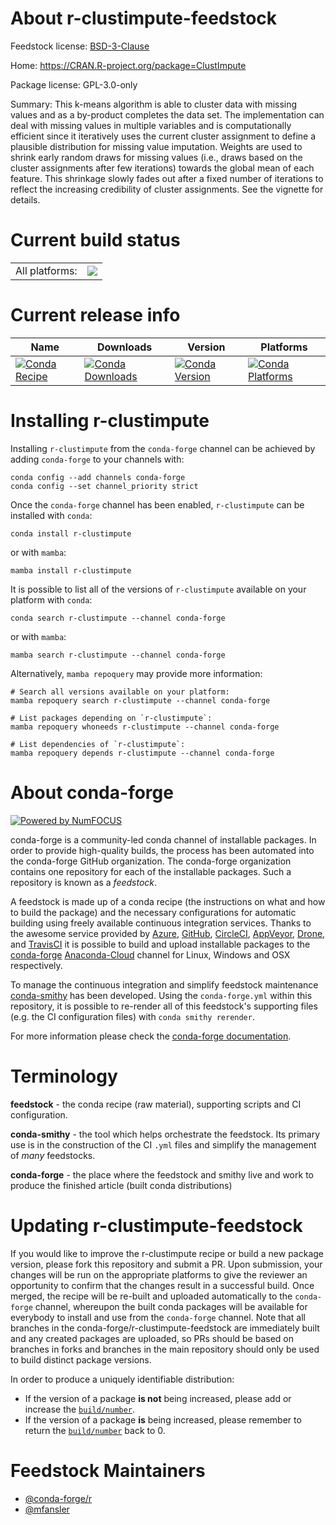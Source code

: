 About r-clustimpute-feedstock
=============================

Feedstock license: [BSD-3-Clause](https://github.com/conda-forge/r-clustimpute-feedstock/blob/main/LICENSE.txt)

Home: https://CRAN.R-project.org/package=ClustImpute

Package license: GPL-3.0-only

Summary: This k-means algorithm is able to cluster data with missing values and as a by-product completes the data set. The implementation can deal with missing values in multiple variables and is computationally efficient since it iteratively uses the current cluster assignment to define a plausible distribution for missing value imputation. Weights are used to shrink early random draws for missing values (i.e., draws based on the cluster assignments after few iterations) towards the global mean of each feature. This shrinkage slowly fades out after a fixed number of iterations to reflect the increasing credibility of cluster assignments. See the vignette for details.

Current build status
====================


<table><tr><td>All platforms:</td>
    <td>
      <a href="https://dev.azure.com/conda-forge/feedstock-builds/_build/latest?definitionId=11379&branchName=main">
        <img src="https://dev.azure.com/conda-forge/feedstock-builds/_apis/build/status/r-clustimpute-feedstock?branchName=main">
      </a>
    </td>
  </tr>
</table>

Current release info
====================

| Name | Downloads | Version | Platforms |
| --- | --- | --- | --- |
| [![Conda Recipe](https://img.shields.io/badge/recipe-r--clustimpute-green.svg)](https://anaconda.org/conda-forge/r-clustimpute) | [![Conda Downloads](https://img.shields.io/conda/dn/conda-forge/r-clustimpute.svg)](https://anaconda.org/conda-forge/r-clustimpute) | [![Conda Version](https://img.shields.io/conda/vn/conda-forge/r-clustimpute.svg)](https://anaconda.org/conda-forge/r-clustimpute) | [![Conda Platforms](https://img.shields.io/conda/pn/conda-forge/r-clustimpute.svg)](https://anaconda.org/conda-forge/r-clustimpute) |

Installing r-clustimpute
========================

Installing `r-clustimpute` from the `conda-forge` channel can be achieved by adding `conda-forge` to your channels with:

```
conda config --add channels conda-forge
conda config --set channel_priority strict
```

Once the `conda-forge` channel has been enabled, `r-clustimpute` can be installed with `conda`:

```
conda install r-clustimpute
```

or with `mamba`:

```
mamba install r-clustimpute
```

It is possible to list all of the versions of `r-clustimpute` available on your platform with `conda`:

```
conda search r-clustimpute --channel conda-forge
```

or with `mamba`:

```
mamba search r-clustimpute --channel conda-forge
```

Alternatively, `mamba repoquery` may provide more information:

```
# Search all versions available on your platform:
mamba repoquery search r-clustimpute --channel conda-forge

# List packages depending on `r-clustimpute`:
mamba repoquery whoneeds r-clustimpute --channel conda-forge

# List dependencies of `r-clustimpute`:
mamba repoquery depends r-clustimpute --channel conda-forge
```


About conda-forge
=================

[![Powered by
NumFOCUS](https://img.shields.io/badge/powered%20by-NumFOCUS-orange.svg?style=flat&colorA=E1523D&colorB=007D8A)](https://numfocus.org)

conda-forge is a community-led conda channel of installable packages.
In order to provide high-quality builds, the process has been automated into the
conda-forge GitHub organization. The conda-forge organization contains one repository
for each of the installable packages. Such a repository is known as a *feedstock*.

A feedstock is made up of a conda recipe (the instructions on what and how to build
the package) and the necessary configurations for automatic building using freely
available continuous integration services. Thanks to the awesome service provided by
[Azure](https://azure.microsoft.com/en-us/services/devops/), [GitHub](https://github.com/),
[CircleCI](https://circleci.com/), [AppVeyor](https://www.appveyor.com/),
[Drone](https://cloud.drone.io/welcome), and [TravisCI](https://travis-ci.com/)
it is possible to build and upload installable packages to the
[conda-forge](https://anaconda.org/conda-forge) [Anaconda-Cloud](https://anaconda.org/)
channel for Linux, Windows and OSX respectively.

To manage the continuous integration and simplify feedstock maintenance
[conda-smithy](https://github.com/conda-forge/conda-smithy) has been developed.
Using the ``conda-forge.yml`` within this repository, it is possible to re-render all of
this feedstock's supporting files (e.g. the CI configuration files) with ``conda smithy rerender``.

For more information please check the [conda-forge documentation](https://conda-forge.org/docs/).

Terminology
===========

**feedstock** - the conda recipe (raw material), supporting scripts and CI configuration.

**conda-smithy** - the tool which helps orchestrate the feedstock.
                   Its primary use is in the construction of the CI ``.yml`` files
                   and simplify the management of *many* feedstocks.

**conda-forge** - the place where the feedstock and smithy live and work to
                  produce the finished article (built conda distributions)


Updating r-clustimpute-feedstock
================================

If you would like to improve the r-clustimpute recipe or build a new
package version, please fork this repository and submit a PR. Upon submission,
your changes will be run on the appropriate platforms to give the reviewer an
opportunity to confirm that the changes result in a successful build. Once
merged, the recipe will be re-built and uploaded automatically to the
`conda-forge` channel, whereupon the built conda packages will be available for
everybody to install and use from the `conda-forge` channel.
Note that all branches in the conda-forge/r-clustimpute-feedstock are
immediately built and any created packages are uploaded, so PRs should be based
on branches in forks and branches in the main repository should only be used to
build distinct package versions.

In order to produce a uniquely identifiable distribution:
 * If the version of a package **is not** being increased, please add or increase
   the [``build/number``](https://docs.conda.io/projects/conda-build/en/latest/resources/define-metadata.html#build-number-and-string).
 * If the version of a package **is** being increased, please remember to return
   the [``build/number``](https://docs.conda.io/projects/conda-build/en/latest/resources/define-metadata.html#build-number-and-string)
   back to 0.

Feedstock Maintainers
=====================

* [@conda-forge/r](https://github.com/conda-forge/r/)
* [@mfansler](https://github.com/mfansler/)


